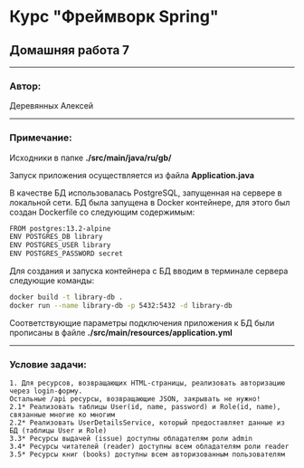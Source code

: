 # Курс "Фреймворк Spring" 
## Домашняя работа 7
* **
### Автор:
Деревянных Алексей
* **
### Примечание:

Исходники в папке **./src/main/java/ru/gb/**

Запуск приложения осуществляется из файла **Application.java**

В качестве БД использовалась PostgreSQL, запущенная на сервере в локальной сети. БД была запущена в Docker контейнере, для этого был создан Dockerfile со следующим содержимым:
```bash
FROM postgres:13.2-alpine
ENV POSTGRES_DB library
ENV POSTGRES_USER library
ENV POSTGRES_PASSWORD secret
```
Для создания и запуска контейнера с БД вводим в терминале сервера следующие команды:
```bash
docker build -t library-db .
docker run --name library-db -p 5432:5432 -d library-db
```
Соответствующие параметры подключения приложения к БД были прописаны в файле **./src/main/resources/application.yml**


* **
### Условие задачи:
```dbn-psql
1. Для ресурсов, возвращающих HTML-страницы, реализовать авторизацию через login-форму.
Остальные /api ресурсы, возвращающие JSON, закрывать не нужно!
2.1* Реализовать таблицы User(id, name, password) и Role(id, name), связанные многие ко многим
2.2* Реализовать UserDetailsService, который предоставляет данные из БД (таблицы User и Role)
3.3* Ресурсы выдачей (issue) доступны обладателям роли admin
3.4* Ресурсы читателей (reader) доступны всем обладателям роли reader
3.5* Ресурсы книг (books) доступны всем авторизованным пользователям
```
